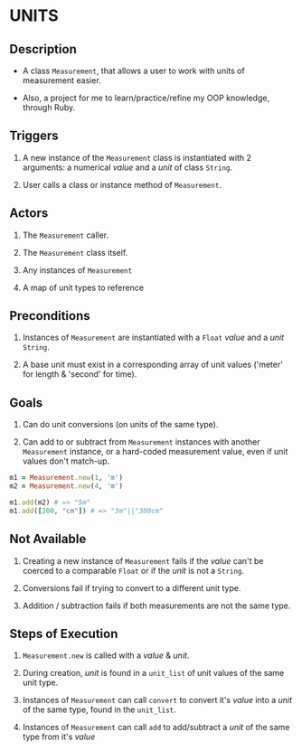 # **UNITS**

## Description

- A class `Measurement`, that allows a user to work with units of measurement easier.

- Also, a project for me to learn/practice/refine my OOP knowledge, through Ruby.

## Triggers

1. A new instance of the `Measurement` class is instantiated with 2 arguments: a numerical _value_ and a _unit_ of class `String`.

2. User calls a class or instance method of `Measurement`.

## Actors

1. The `Measurement` caller.

2. The `Measurement` class itself.

3. Any instances of `Measurement`

4. A map of unit types to reference

## Preconditions

1. Instances of `Measurement` are instantiated with a `Float` _value_ and a _unit_ `String`.

2. A base unit must exist in a corresponding array of unit values ('meter' for length & 'second' for time).

## Goals

1. Can do unit conversions (on units of the same type).

2. Can add to or subtract from `Measurement` instances with another `Measurement` instance, or a hard-coded measurement value, even if unit values don't match-up.

```ruby
m1 = Measurement.new(1, 'm')
m2 = Measurement.new(4, 'm')

m1.add(m2) # => "5m"
m1.add([200, "cm"]) # => "3m"||"300cm"
```

## Not Available

1. Creating a new instance of `Measurement` fails if the _value_ can't be coerced to a comparable `Float` or if the _unit_ is not a `String`.

2. Conversions fail if trying to convert to a different unit type.

3. Addition / subtraction fails if both measurements are not the same type.

## Steps of Execution

1. `Measurement.new` is called with a _value_ & _unit_.

2. During creation, _unit_ is found in a `unit_list` of unit values of the same unit type.

3. Instances of `Measurement` can call `convert` to convert it's _value_ into a _unit_ of the same type, found in the `unit_list`.

4. Instances of `Measurement` can call `add` to add/subtract a _unit_ of the same type from it's _value_
